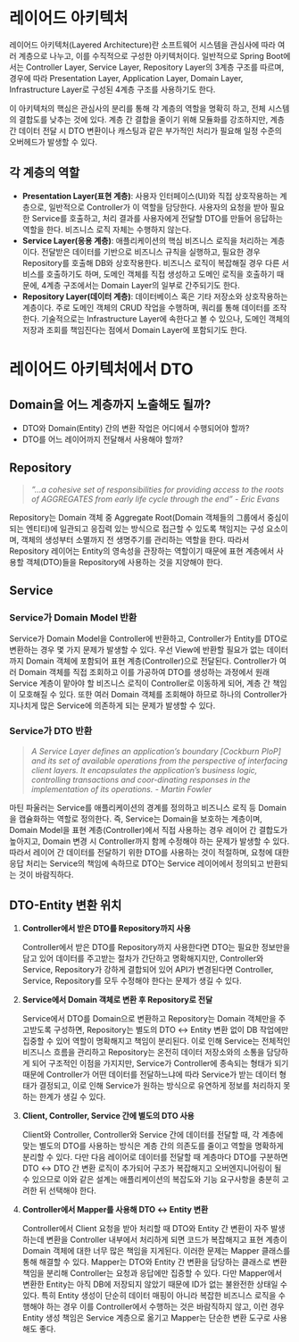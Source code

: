 # 레이어드 아키텍처

레이어드 아키텍처(Layered Architecture)란 소프트웨어 시스템을 관심사에 따라 여러 계층으로 나누고, 이를 수직적으로 구성한 아키텍처이다. 일반적으로 Spring Boot에서는 Controller Layer, Service Layer, Repository Layer의 3계층 구조를 따르며, 경우에 따라 Presentation Layer, Application Layer, Domain Layer, Infrastructure Layer로 구성된 4계층 구조를 사용하기도 한다.

이 아키텍처의 핵심은 관심사의 분리를 통해 각 계층의 역할을 명확히 하고, 전체 시스템의 결합도를 낮추는 것에 있다. 계층 간 결합을 줄이기 위해 모듈화를 강조하지만, 계층 간 데이터 전달 시 DTO 변환이나 캐스팅과 같은 부가적인 처리가 필요해 일정 수준의 오버헤드가 발생할 수 있다.

## 각 계층의 역할

- **Presentation Layer(표현 계층)**: 사용자 인터페이스(UI)와 직접 상호작용하는 계층으로, 일반적으로 Controller가 이 역할을 담당한다. 사용자의 요청을 받아 필요한 Service를 호출하고, 처리 결과를 사용자에게 전달할 DTO를 만들어 응답하는 역할을 한다. 비즈니스 로직 자체는 수행하지 않는다.
- **Service Layer(응용 계층)**: 애플리케이션의 핵심 비즈니스 로직을 처리하는 계층이다. 전달받은 데이터를 기반으로 비즈니스 규칙을 실행하고, 필요한 경우 Repository를 호출해 DB와 상호작용한다. 비즈니스 로직이 복잡해질 경우 다른 서비스를 호출하기도 하며, 도메인 객체를 직접 생성하고 도메인 로직을 호출하기 때문에, 4계층 구조에서는 Domain Layer의 일부로 간주되기도 한다.
- **Repository Layer(데이터 계층)**: 데이터베이스 혹은 기타 저장소와 상호작용하는 계층이다. 주로 도메인 객체의 CRUD 작업을 수행하며, 쿼리를 통해 데이터를 조작한다. 기술적으로는 Infrastructure Layer에 속한다고 볼 수 있으나, 도메인 객체의 저장과 조회를 책임진다는 점에서 Domain Layer에 포함되기도 한다.

# 레이어드 아키텍처에서 DTO

## Domain을 어느 계층까지 노출해도 될까?

- DTO와 Domain(Entity) 간의 변환 작업은 어디에서 수행되어야 할까?
- DTO를 어느 레이어까지 전달해서 사용해야 할까?

## Repository

> *”…a cohesive set of responsibilities for providing access to the roots of AGGREGATES from early life cycle through the end” - Eric Evans*
> 

Repository는 Domain 객체 중 Aggregate Root(Domain 객체들의 그룹에서 중심이 되는 엔티티)에 일관되고 응집력 있는 방식으로 접근할 수 있도록 책임지는 구성 요소이며, 객체의 생성부터 소멸까지 전 생명주기를 관리하는 역할을 한다. 따라서 Repository 레이어는 Entity의 영속성을 관장하는 역할이기 때문에 표현 계층에서 사용할 객체(DTO)들을 Repository에 사용하는 것을 지양해야 한다.

## Service

### Service가 Domain Model 반환

Service가 Domain Model을 Controller에 반환하고, Controller가 Entity를 DTO로 변환하는 경우 몇 가지 문제가 발생할 수 있다. 우선 View에 반환할 필요가 없는 데이터까지 Domain 객체에 포함되어 표현 계층(Controller)으로 전달된다. Controller가 여러 Domain 객체를 직접 조회하고 이를 가공하여 DTO를 생성하는 과정에서 원래 Service 계층이 맡아야 할 비즈니스 로직이 Controller로 이동하게 되어, 계층 간 책임이 모호해질 수 있다. 또한 여러 Domain 객체를 조회해야 하므로 하나의 Controller가 지나치게 많은 Service에 의존하게 되는 문제가 발생할 수 있다.

### Service가 DTO 반환

> *A Service Layer defines an application’s boundary [Cockburn PloP] and its set of available operations from the perspective of interfacing client layers. It encapsulates the application’s business logic, controlling transactions and coor-dinating responses in the implementation of its operations. - Martin Fowler*
> 

마틴 파울러는 Service를 애플리케이션의 경계를 정의하고 비즈니스 로직 등 Domain을 캡슐화하는 역할로 정의한다. 즉, Service는 Domain을 보호하는 계층이며, Domain Model을 표현 계층(Controller)에서 직접 사용하는 경우 레이어 간 결합도가 높아지고, Domain 변경 시 Controller까지 함께 수정해야 하는 문제가 발생할 수 있다. 따라서 레이어 간 데이터를 전달하기 위한 DTO를 사용하는 것이 적절하며, 요청에 대한 응답 처리는 Service의 책임에 속하므로 DTO는 Service 레이어에서 정의되고 반환되는 것이 바람직하다.

## DTO-Entity 변환 위치

1. **Controller에서 받은 DTO를 Repository까지 사용**
    
    Controller에서 받은 DTO를 Repository까지 사용한다면 DTO는 필요한 정보만을 담고 있어 데이터를 주고받는 절차가 간단하고 명확해지지만, Controller와 Service, Repository가 강하게 결합되어 있어 API가 변경된다면 Controller, Service, Repository를 모두 수정해야 한다는 문제가 생길 수 있다.
    
2. **Service에서 Domain 객체로 변환 후 Repository로 전달**
    
    Service에서 DTO를 Domain으로 변환하고 Repository는 Domain 객체만을 주고받도록 구성하면, Repository는 별도의 DTO ↔ Entity 변환 없이 DB 작업에만 집중할 수 있어 역할이 명확해지고 책임이 분리된다. 이로 인해 Service는 전체적인 비즈니스 흐름을 관리하고 Repository는 온전히 데이터 저장소와의 소통을 담당하게 되어 구조적인 이점을 가지지만, Service가 Controller에 종속되는 형태가 되기 때문에 Controller가 어떤 데이터를 전달하느냐에 따라 Service가 받는 데이터 형태가 결정되고, 이로 인해 Service가 원하는 방식으로 유연하게 정보를 처리하지 못하는 한계가 생길 수 있다.
    
3. **Client, Controller, Service 간에 별도의 DTO 사용**
    
    Client와 Controller, Controller와 Service 간에 데이터를 전달할 때, 각 계층에 맞는 별도의 DTO를 사용하는 방식은 계층 간의 의존도를 줄이고 역할을 명확하게 분리할 수 있다. 다만 다음 레이어로 데이터를 전달할 때 계층마다 DTO를 구분하면 DTO ↔ DTO 간 변환 로직이 추가되어 구조가 복잡해지고 오버엔지니어링이 될 수 있으므로 이와 같은 설계는 애플리케이션의 복잡도와 기능 요구사항을 충분히 고려한 뒤 선택해야 한다.
    
4. **Controller에서 Mapper를 사용해 DTO ↔ Entity 변환**
    
    Controller에서 Client 요청을 받아 처리할 때 DTO와 Entity 간 변환이 자주 발생하는데 변환을 Controller 내부에서 처리하게 되면 코드가 복잡해지고 표현 계층이 Domain 객체에 대한 너무 많은 책임을 지게된다. 이러한 문제는 Mapper 클래스를 통해 해결할 수 있다. Mapper는 DTO와 Entity 간 변환을 담당하는 클래스로 변환 책임을 분리해 Controller는 요청과 응답에만 집증할 수 있다. 다만 Mapper에서 변환한 Entity는 아직 DB에 저장되지 않았기 때문에 ID가 없는 불완전한 상태일 수 있다. 특히 Entity 생성이 단순히 데이터 매핑이 아니라 복잡한 비즈니스 로직을 수행해야 하는 경우 이를 Controller에서 수행하는 것은 바람직하지 않고, 이런 경우 Entity 생성 책임은 Service 계층으로 옮기고 Mapper는 단순한 변환 도구로 사용해도 좋다.
